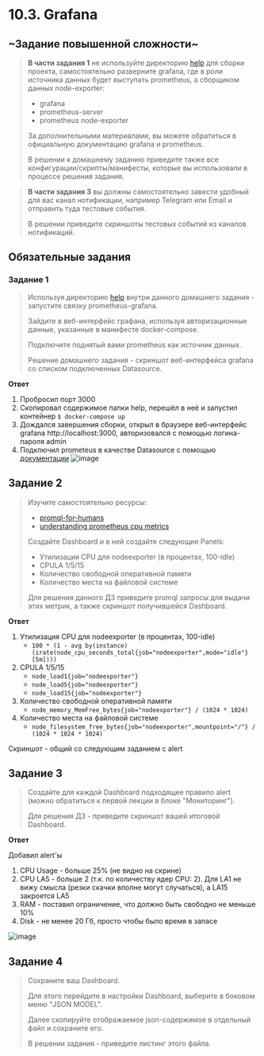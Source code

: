 # 10.3. Grafana

## ~Задание повышенной сложности~

>**В части задания 1** не используйте директорию [help](./help) для сборки проекта, самостоятельно разверните grafana, где в роли источника данных будет выступать prometheus, а сборщиком данных node-exporter:
>- grafana
>- prometheus-server
>- prometheus node-exporter
>
>За дополнительными материалами, вы можете обратиться в официальную документацию grafana и prometheus.
>
>В решении к домашнему заданию приведите также все конфигурации/скрипты/манифесты, которые вы использовали в процессе решения задания.

>**В части задания 3** вы должны самостоятельно завести удобный для вас канал нотификации, например Telegram или Email и отправить туда тестовые события.
>
>В решении приведите скриншоты тестовых событий из каналов нотификаций.

## Обязательные задания

### Задание 1
>Используя директорию [help](./help) внутри данного домашнего задания - запустите связку prometheus-grafana.
>
>Зайдите в веб-интерфейс графана, используя авторизационные данные, указанные в манифесте docker-compose.
>
>Подключите поднятый вами prometheus как источник данных.
>
>Решение домашнего задания - скриншот веб-интерфейса grafana со списком подключенных Datasource.

**Ответ**

1. Пробросил порт 3000
2. Скопировал содержимое папки help, перешёл в неё и запустил контейнер `$ docker-compose up`
3. Дождался завершения сборки, открыл в браузере веб-интерфейс grafana http://localhost:3000, авторизовался с помощью логина-пароля admin
4. Подключил prometeus в качестве Datasource с помощью [документации](https://grafana.com/tutorials/grafana-fundamentals/?utm_source=grafana_gettingstarted#add-a-metrics-data-source)
![image](https://user-images.githubusercontent.com/77544263/179374895-33c036da-8e5c-40b4-9aba-9cc7a5e8e55e.png)


## Задание 2
>Изучите самостоятельно ресурсы:
>- [promql-for-humans](https://timber.io/blog/promql-for-humans/#cpu-usage-by-instance)
>- [understanding prometheus cpu metrics](https://www.robustperception.io/understanding-machine-cpu-usage)
>
>Создайте Dashboard и в ней создайте следующие Panels:
>- Утилизация CPU для nodeexporter (в процентах, 100-idle)
>- CPULA 1/5/15
>- Количество свободной оперативной памяти
>- Количество места на файловой системе
>
>Для решения данного ДЗ приведите promql запросы для выдачи этих метрик, а также скриншот получившейся Dashboard.

**Ответ**

1. Утилизация CPU для nodeexporter (в процентах, 100-idle)
   - `100 * (1 - avg by(instance)(irate(node_cpu_seconds_total{job="nodeexporter",mode="idle"}[5m])))`
2. CPULA 1/5/15
   - `node_load1{job="nodeexporter"}`
   - `node_load5{job="nodeexporter"}`
   - `node_load15{job="nodeexporter"}`
3. Количество свободной оперативной памяти
   - `node_memory_MemFree_bytes{job="nodeexporter"} / (1024 * 1024)`
4. Количество места на файловой системе
   - `node_filesystem_free_bytes{job="nodeexporter",mountpoint="/"} / (1024 * 1024 * 1024)`

Скриншот - общий со следующим заданием с alert

## Задание 3
>Создайте для каждой Dashboard подходящее правило alert (можно обратиться к первой лекции в блоке "Мониторинг").
>
>Для решения ДЗ - приведите скриншот вашей итоговой Dashboard.

**Ответ**

Добавил alert'ы
1. CPU Usage - больше 25% (не видно на скрине)
2. CPU LA5 - больше 2 (т.к. по количеству ядер CPU: 2). Для LA1 не вижу смысла (резки скачки вполне могут случаться), а LA15 закроется LA5
3. RAM - поставил ограничение, что должно быть свободно не меньше 10%
4. Disk - не менее 20 Гб, просто чтобы было время в запасе

![image](https://user-images.githubusercontent.com/77544263/181388857-9ca5d5ee-3706-4371-a8f3-58d872fedf2a.png)


## Задание 4
>Сохраните ваш Dashboard.
>
>Для этого перейдите в настройки Dashboard, выберите в боковом меню "JSON MODEL".
>
>Далее скопируйте отображаемое json-содержимое в отдельный файл и сохраните его.
>
>В решении задания - приведите листинг этого файла.

